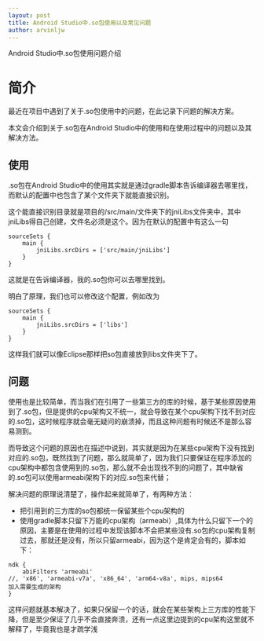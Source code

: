 ```yaml
---
layout: post
title: Android Studio中.so包使用以及常见问题
author: arvinljw
---
```


Android Studio中.so包使用问题介绍

# 简介

最近在项目中遇到了关于.so包使用中的问题，在此记录下问题的解决方案。

本文会介绍到关于.so包在Android Studio中的使用和在使用过程中的问题以及其解决方法。

## 使用

.so包在Android Studio中的使用其实就是通过gradle脚本告诉编译器去哪里找，而默认的配置中也包含了某个文件夹下就能直接识别。

这个能直接识别目录就是项目的/src/main/文件夹下的jniLibs文件夹中，其中jniLibs得自己创建，文件名必须是这个。因为在默认的配置中有这么一句

```
sourceSets {
    main {
        jniLibs.srcDirs = ['src/main/jniLibs']
    }
}
```

这就是在告诉编译器，我的.so包你可以去哪里找到。

明白了原理，我们也可以修改这个配置，例如改为

```
sourceSets {
    main {
        jniLibs.srcDirs = ['libs']
    }
}
```

这样我们就可以像Eclipse那样把so包直接放到libs文件夹下了。

## 问题

使用也是比较简单，而当我们在引用了一些第三方的库的时候，基于某些原因使用到了.so包，但是提供的cpu架构又不统一，就会导致在某个cpu架构下找不到对应的.so包，这时候程序就会毫无疑问的崩溃掉，而且这种问题有时候还不是那么容易测到。

而导致这个问题的原因也在描述中说到，其实就是因为在某些cpu架构下没有找到对应的.so包，既然找到了问题，那么就简单了，因为我们只要保证在程序添加的cpu架构中都包含使用到的.so包，那么就不会出现找不到的问题了，其中缺省的.so包可以使用armeabi架构下的对应.so包来代替；

解决问题的原理说清楚了，操作起来就简单了，有两种方法：

* 把引用到的三方库的so包都统一保留某些个cpu架构的
* 使用gradle脚本只留下万能的cpu架构（armeabi）,具体为什么只留下一个的原因，主要是在使用的过程中发现该脚本不会把某些没有.so包的cpu架构复制过去，那就还是没有，所以只留armeabi，因为这个是肯定会有的，脚本如下：

```
ndk {
    abiFilters 'armeabi'
//, 'x86', 'armeabi-v7a', 'x86_64', 'arm64-v8a', mips, mips64
加入需要生成的架构
}
```

这样问题就基本解决了，如果只保留一个的话，就会在某些架构上三方库的性能下降，但是至少保证了几乎不会直接奔溃，还有一点这里边提到的cpu架构这里就不解释了，毕竟我也是才疏学浅